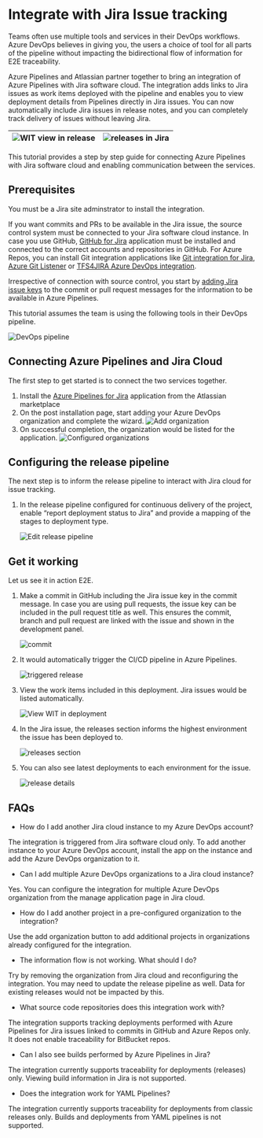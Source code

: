 # **Integrate with Jira Issue tracking**


Teams often use multiple tools and services in their DevOps workflows. Azure DevOps believes in giving you, the users a choice of 
tool for all parts of the pipeline without impacting the bidirectional flow of information for E2E traceability.

Azure Pipelines and Atlassian partner together to bring an integration of Azure Pipelines with Jira software cloud. The integration adds links to Jira issues as work items deployed with the pipeline and enables you to view deployment details from Pipelines directly in Jira issues. You can now automatically include Jira issues in release notes, and you can completely track delivery of issues without leaving Jira.

| ![WIT view in release](./images/viewWIT_small.png) | ![releases in Jira](images/releasesview.png) |
|------------------------------------------|------------------------------------------|

This tutorial provides a step by step guide for connecting Azure Pipelines with Jira software cloud and enabling communication between the services.

## **Prerequisites**
You must be a Jira site adminstrator to install the integration. 

If you want commits and PRs to be available in the Jira issue, the source control system must be connected to your Jira software cloud instance. 
In case you use GitHub, [GitHub for Jira](https://marketplace.atlassian.com/apps/1219592/github-for-jira?hosting=cloud&tab=overview) application must be installed and connected to the correct accounts and repositories in GitHub. 
For Azure Repos, you can install Git integration applications like [Git integration for Jira](https://marketplace.atlassian.com/apps/4984/git-integration-for-jira?hosting=cloud&tab=overview), [Azure Git Listener](https://marketplace.atlassian.com/apps/1221787/azure-git-listener-for-jira) or [TFS4JIRA Azure DevOps integration](https://marketplace.atlassian.com/apps/42296/tfs4jira-azure-devops-integration?hosting=cloud&tab=overview).

Irrespective of connection with source control, you start by [adding Jira issue keys](https://confluence.atlassian.com/adminjiracloud/integrating-with-development-tools-776636216.html) to the commit or pull request messages for the information to be available in Azure Pipelines.

This tutorial assumes the team is using the following tools in their DevOps pipeline.

![DevOps pipeline](./images/devopspipeline.png)

## **Connecting Azure Pipelines and Jira Cloud**

The first step to get started is to connect the two services together.

1. Install the [Azure Pipelines for Jira](https://marketplace.atlassian.com/apps/1220515/azure-pipelines-for-jira?hosting=cloud&tab=overview) application from the Atlassian marketplace
1. On the post installation page, start adding your Azure DevOps organization and complete the wizard.
    ![Add organization](./images/addorganization.png)
1. On successful completion, the organization would be listed for the application.
    ![Configured organizations](./images/configuredorganizations.png)

## **Configuring the release pipeline**

The next step is to inform the release pipeline to interact with Jira cloud for issue tracking.

1. In the release pipeline configured for continuous delivery of the project, enable “report deployment status to Jira” and provide a mapping of the stages to deployment type.

    ![Edit release pipeline](./images/editrd.png)

## **Get it working**

Let us see it in action E2E.

1. Make a commit in GitHub including the Jira issue key in the commit message. In case you are using pull requests, the issue key can be included in the pull request title as well. This ensures the commit, branch and pull request are linked with the issue and shown in the development panel.

    ![commit](./images/commit.png)
 
1. It would automatically trigger the CI/CD pipeline in Azure Pipelines.

    ![triggered release](./images/release.png)

1. View the work items included in this deployment. Jira issues would be listed automatically.

    ![View WIT in deployment](./images/viewWIT.png)

1. In the Jira issue, the releases section informs the highest environment the issue has been deployed to.

    ![releases section](./images/JIRAIssueReleases.png)

1. You can also see latest deployments to each environment for the issue.

    ![release details](./images/JIRAIssueReleaseDetails.png)

## **FAQs**

- How do I add another Jira cloud instance to my Azure DevOps account?

The integration is triggered from Jira software cloud only. To add another instance to your Azure DevOps account, install the app on the instance and add the Azure DevOps organization to it.

- Can I add multiple Azure DevOps organizations to a Jira cloud instance?

Yes. You can configure the integration for multiple Azure DevOps organization from the manage application page in Jira cloud.

- How do I add another project in a pre-configured organization to the integration?

Use the add organization button to add additional projects in organizations already configured for the integration.

- The information flow is not working. What should I do?

Try by removing the organization from Jira cloud and reconfiguring the integration. You may need to update the release pipeline as well. Data for existing releases would not be impacted by this.

- What source code repositories does this integration work with?

The integration supports tracking deployments performed with Azure Pipelines for Jira issues linked to commits in GitHub and Azure Repos only. It does not enable traceability for BitBucket repos. 

- Can I also see builds performed by Azure Pipelines in Jira?

The integration currently supports traceability for deployments (releases) only. Viewing build information in Jira is not supported.


- Does the integration work for YAML Pipelines?

The integration currently supports traceability for deployments from classic releases only. Builds and deployments from YAML pipelines is not supported.
